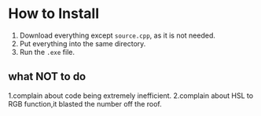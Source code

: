 # How to Install

1. Download everything except `source.cpp`, as it is not needed.  
2. Put everything into the same directory.  
3. Run the `.exe` file.

## what NOT to do

1.complain about code being extremely inefficient.
2.complain about HSL to RGB function,it blasted the number off the roof.
